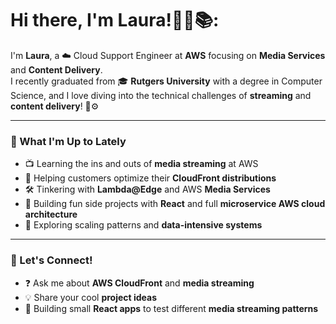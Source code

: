 # Hi there, I'm Laura!🌷🌟📚:

I'm **Laura**, a ☁️ Cloud Support Engineer at **AWS** focusing on **Media Services** and **Content Delivery**.  
I recently graduated from 🎓 **Rutgers University** with a degree in Computer Science, and I love diving into the technical challenges of **streaming** and **content delivery**! 🎥⚙️

---

### 🎯 What I'm Up to Lately

- 📺 Learning the ins and outs of **media streaming** at AWS  
- 🚀 Helping customers optimize their **CloudFront distributions**  
- 🛠️ Tinkering with **Lambda@Edge** and AWS **Media Services**  
- 🧪 Building fun side projects with **React** and full **microservice AWS cloud architecture**  
- 🧠 Exploring scaling patterns and **data-intensive systems**

---

### 🤝 Let's Connect!

- ❓ Ask me about **AWS CloudFront** and **media streaming**  
- 💡 Share your cool **project ideas**  
- 🧰 Building small **React apps** to test different **media streaming patterns**

